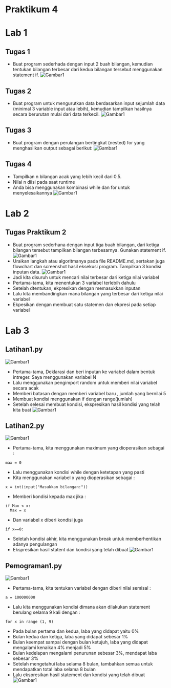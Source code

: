# Praktikum 4
# Lab 1 
## Tugas 1 
- Buat program sederhada dengan input 2 buah bilangan, kemudian tentukan bilangan terbesar dari kedua bilangan tersebut
menggunakan statement if.
![Gambar1](pk4/lab1.1.png)
## Tugas 2 
- Buat program untuk mengurutkan data berdasarkan input sejumlah data (minimal 3 variable input atau lebih), kemudian tampilkan hasilnya secara berurutan mulai dari data terkecil.
![Gambar1](pk4/lab1.2.png)
## Tugas 3
- Buat program dengan perulangan bertingkat (nested) for yang menghasilkan output sebagai berikut:
![Gambar1](pk4/lab1.3.png)
## Tugas 4
- Tampilkan n bilangan acak yang lebih kecil dari 0.5.
- Nilai n diisi pada saat runtime
- Anda bisa menggunakan kombinasi while dan for untuk menyelesaikannya
![Gambar1](pk4/lab1.4.png)
# Lab 2
## Tugas Praktikum 2
- Buat program sederhana dengan input tiga buah bilangan, dari ketiga bilangan tersebut tampilkan bilangan terbesarnya. Gunakan statement if.
![Gambar1](pk4/lab2.1.png)
- Uraikan langkah atau algoritmanya pada file README.md, sertakan juga flowchart dan screenshot hasil eksekusi program. Tampilkan 3 kondisi inputan data.
![Gambar1](pk4/lab2.2.png)
- Jadi kita disuruh untuk mencari nilai terbesar dari ketiga nilai variabel
- Pertama-tama, kita menentukan 3 variabel terlebih dahulu
- Setelah dtentukan, ekpresikan dengan memasukkan inputan
- Lalu kita membandingkan mana bilangan yang terbesar dari ketiga nilai variabel
- Ekpesikan dengan membuat satu statemen dan ekpresi pada setiap variabel
# Lab 3 
## Latihan1.py
![Gambar1](pk4/lab3.1.png)
- Pertama-tama, Deklarasi dan beri inputan ke variabel dalam bentuk intreger. Saya menggunakan variabel N
- Lalu menggunakan pengimport random untuk memberi nilai variabel secara acak
- Memberi batasan dengan memberi variabel baru , jumlah yang bernilai 5 
- Membuat kondisi menggunakan if dengan range(jumlah)
- Setelah selesai membuat kondisi, ekspresikan hasil kondisi yang telah kita buat
![Gambar1](pk4/lab3.2.png)
## Latihan2.py
![Gambar1](pk4/lab3.3.png)
- Pertama-tama, kita menggunakan maximum yang dioperasikan sebagai :
```
max = 0
```
- Lalu menggunakan kondisi while dengan ketetapan yang pasti
- Kita menggunakan variabel x yang dioperasikan sebagai :
```
x = int(input("Masukkan bilangan:"))
```
- Memberi kondisi kepada max jika :
```
if Max < x:
  Max = x
```
- Dan variabel x diberi kondisi juga
```
if x==0:
```
- Seletah kondisi akhir, kita menggunakan break untuk memberhentikan adanya pengulangan 
- Ekspresikan hasil statent dan kondisi yang telah dibuat
![Gambar1](pk4/lab3.4.png)
## Pemograman1.py
![Gambar1](pk4/lab3.5.png)
- Pertama-tama, kita tentukan variabel dengan diberi nilai semisal :
```
a = 100000000
```
- Lalu kita menggunakan kondisi dimana akan dilakukan statement berulang selama 9 kali dengan : 
```
for x in range (1, 9)
```
- Pada bulan pertama dan kedua, laba yang didapat yaitu 0%
- Bulan kedua dan ketiga, laba yang didapat sebesar 1%
- Bulan keempat sampai dengan bulan ketujuh, laba yang didapat mengalami kenaikan 4% menjadi 5%
- Bulan kedelapan mengalami penurunan sebesar 3%, mendapat laba sebesar 3%
- Setelah mengetahui laba selama 8 bulan, tambahkan semua untuk mendapatkan total laba selama 8 bulan
- Lalu ekspresikan hasil statement dan kondisi yang telah dibuat
![Gambar1](pk4/lab3.6.png)
